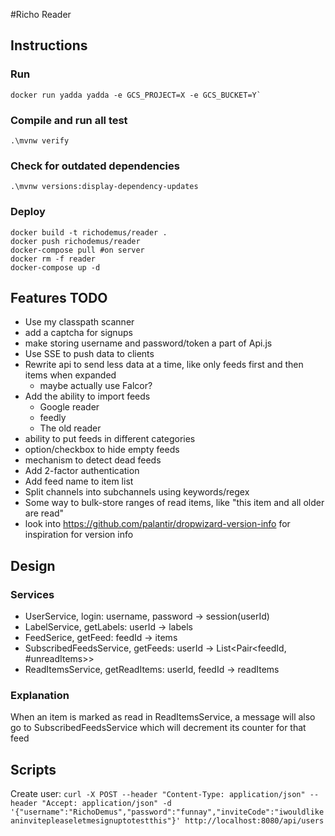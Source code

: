 #Richo Reader

## Instructions

### Run
```
docker run yadda yadda -e GCS_PROJECT=X -e GCS_BUCKET=Y`
```

### Compile and run all test
```
.\mvnw verify
```

### Check for outdated dependencies
```
.\mvnw versions:display-dependency-updates
```

### Deploy
```
docker build -t richodemus/reader .
docker push richodemus/reader
docker-compose pull #on server
docker rm -f reader
docker-compose up -d
```

## Features TODO
* Use my classpath scanner
* add a captcha for signups
* make storing username and password/token a part of Api.js
* Use SSE to push data to clients
* Rewrite api to send less data at a time, like only feeds first and then items when expanded
    * maybe actually use Falcor?
* Add the ability to import feeds
    * Google reader
    * feedly
    * The old reader
* ability to put feeds in different categories
* option/checkbox to hide empty feeds
* mechanism to detect dead feeds
* Add 2-factor authentication
* Add feed name to item list
* Split channels into subchannels using keywords/regex
* Some way to bulk-store ranges of read items, like "this item and all older are read"
* look into https://github.com/palantir/dropwizard-version-info for inspiration for version info

## Design
### Services
* UserService, login: username, password -> session(userId)
* LabelService, getLabels: userId -> labels
* FeedSerice, getFeed: feedId -> items
* SubscribedFeedsService, getFeeds: userId -> List<Pair<feedId, #unreadItems>>
* ReadItemsService, getReadItems: userId, feedId -> readItems
### Explanation
When an item is marked as read in ReadItemsService, a message will also go to SubscribedFeedsService which will decrement its counter for that feed

## Scripts
Create user:
```curl -X POST --header "Content-Type: application/json" --header "Accept: application/json" -d '{"username":"RichoDemus","password":"funnay","inviteCode":"iwouldlikeaninvitepleaseletmesignuptotestthis"}' http://localhost:8080/api/users```
